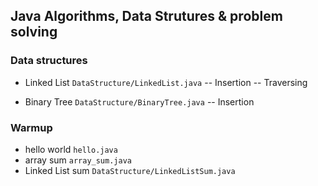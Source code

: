 ## Java Algorithms, Data Strutures & problem solving

### Data structures

- Linked List `DataStructure/LinkedList.java`
  -- Insertion
  -- Traversing

- Binary Tree `DataStructure/BinaryTree.java`
  -- Insertion

### Warmup

- hello world `hello.java`
- array sum `array_sum.java`
- Linked List sum `DataStructure/LinkedListSum.java`

